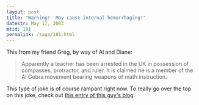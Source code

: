 ```yaml
---
layout: post
title: "Warning!  May cause internal hemorrhaging!"
datestr: May 17, 2003
mtid: 181
permalink: /saga/181.html
---
```


This from my friend Greg, by way of Al and Diane:
<blockquote>Apparently a teacher has been arrested in the UK in possession of compasses, protractor, and ruler.  It is claimed he is a member of the Al Gebra movement bearing weapons of math instruction.</blockquote>
This type of joke is of course rampant right now.  To really go over the top on this joke, check out <a href="http://www.tc.umn.edu/~gigl0002/mtarchives/000548.html">this entry of this guy's blog</a>.

